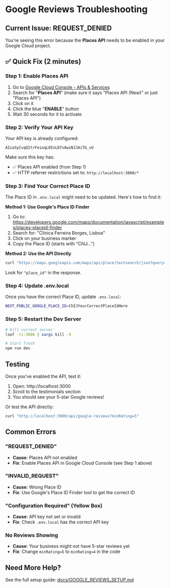 # Google Reviews Troubleshooting

## Current Issue: REQUEST_DENIED

You're seeing this error because the **Places API** needs to be enabled in your Google Cloud project.

## ✅ Quick Fix (2 minutes)

### Step 1: Enable Places API

1. Go to [Google Cloud Console - APIs & Services](https://console.cloud.google.com/apis/library)
2. Search for "**Places API**" (make sure it says "Places API (New)" or just "Places API")
3. Click on it
4. Click the blue "**ENABLE**" button
5. Wait 30 seconds for it to activate

### Step 2: Verify Your API Key

Your API key is already configured:
```
AIzaSyCvqO2trFeioqL0InLD7vAwiNJJAiTG_vU
```

Make sure this key has:
- ✅ Places API enabled (from Step 1)
- ✅ HTTP referrer restrictions set to: `http://localhost:3000/*`

### Step 3: Find Your Correct Place ID

The Place ID in `.env.local` might need to be updated. Here's how to find it:

**Method 1: Use Google's Place ID Finder**
1. Go to: https://developers.google.com/maps/documentation/javascript/examples/places-placeid-finder
2. Search for: "Clinica Ferreira Borges, Lisboa"
3. Click on your business marker
4. Copy the Place ID (starts with "ChIJ...")

**Method 2: Use the API Directly**
```bash
curl "https://maps.googleapis.com/maps/api/place/textsearch/json?query=Clinica+Ferreira+Borges+Lisboa+Rua+Ferreira+Borges+173C&key=AIzaSyCvqO2trFeioqL0InLD7vAwiNJJAiTG_vU"
```

Look for `"place_id"` in the response.

### Step 4: Update .env.local

Once you have the correct Place ID, update `.env.local`:

```bash
NEXT_PUBLIC_GOOGLE_PLACE_ID=ChIJYourCorrectPlaceIdHere
```

### Step 5: Restart the Dev Server

```bash
# Kill current server
lsof -ti:3000 | xargs kill -9

# Start fresh
npm run dev
```

## Testing

Once you've enabled the API, test it:

1. Open: http://localhost:3000
2. Scroll to the testimonials section
3. You should see your 5-star Google reviews!

Or test the API directly:
```bash
curl "http://localhost:3000/api/google-reviews?minRating=5"
```

## Common Errors

### "REQUEST_DENIED"
- **Cause**: Places API not enabled
- **Fix**: Enable Places API in Google Cloud Console (see Step 1 above)

### "INVALID_REQUEST"
- **Cause**: Wrong Place ID
- **Fix**: Use Google's Place ID Finder tool to get the correct ID

### "Configuration Required" (Yellow Box)
- **Cause**: API key not set or invalid
- **Fix**: Check `.env.local` has the correct API key

### No Reviews Showing
- **Cause**: Your business might not have 5-star reviews yet
- **Fix**: Change `minRating=5` to `minRating=4` in the code

## Need More Help?

See the full setup guide: [docs/GOOGLE_REVIEWS_SETUP.md](docs/GOOGLE_REVIEWS_SETUP.md)
